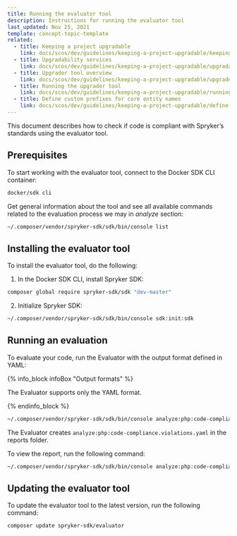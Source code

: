 ```yaml
---
title: Running the evaluator tool
description: Instructions for running the evaluator tool
last_updated: Nov 25, 2021
template: concept-topic-template
related:
  - title: Keeping a project upgradable
    link: docs/scos/dev/guidelines/keeping-a-project-upgradable/keeping-a-project-upgradable.html
  - title: Upgradability services
    link: docs/scos/dev/guidelines/keeping-a-project-upgradable/upgradability-services.html
  - title: Upgrader tool overview
    link: docs/scos/dev/guidelines/keeping-a-project-upgradable/upgrader-tool-overview.html
  - title: Running the upgrader tool
    link: docs/scos/dev/guidelines/keeping-a-project-upgradable/running-the-upgrader-tool.html
  - title: Define custom prefixes for core entity names
    link: docs/scos/dev/guidelines/keeping-a-project-upgradable/define-customs-prefixes-for-core-entity-names.html
---
```


This document describes how to check if code is compliant with Spryker’s standards using the evaluator tool.

## Prerequisites

To start working with the evaluator tool, connect to the Docker SDK CLI container:

```bash
docker/sdk cli
```

Get general information about the tool and see all available commands related to the evaluation process we may in *analyze* section:

```bash
~/.composer/vendor/spryker-sdk/sdk/bin/console list
```

## Installing the evaluator tool

To install the evaluator tool, do the following:

1. In the Docker SDK CLI, install Spryker SDK:

```bash
composer global require spryker-sdk/sdk "dev-master"
```

2. Initialize Spryker SDK:

```bash
~/.composer/vendor/spryker-sdk/sdk/bin/console sdk:init:sdk
```

## Running an evaluation

To evaluate your code, run the Evaluator with the output format defined in YAML:

{% info_block infoBox "Output formats" %}

The Evaluator supports only the YAML format.

{% endinfo_block %}


```bash
~/.composer/vendor/spryker-sdk/sdk/bin/console analyze:php:code-compliance --format=yaml
```

The Evaluator creates `analyze:php:code-compliance.violations.yaml` in the reports folder.

To view the report, run the following command:

```bash
~/.composer/vendor/spryker-sdk/sdk/bin/console analyze:php:code-compliance-report
```

## Updating the evaluator tool

To update the evaluator tool to the latest version, run the following command:

```bash
composer update spryker-sdk/evaluator
```

